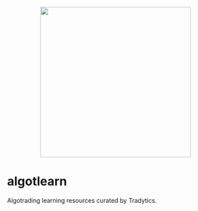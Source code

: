 <p align="center">
  <img width="350" src="figures/logo.png">
</p>

# algotlearn
Algotrading learning resources curated by Tradytics.
